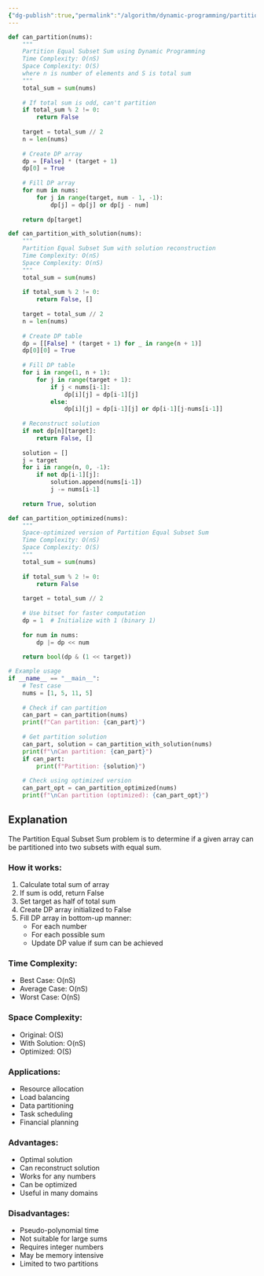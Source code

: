 ```yaml
---
{"dg-publish":true,"permalink":"/algorithm/dynamic-programming/partition-equal-subset-sum/"}
---
```



```python
def can_partition(nums):
    """
    Partition Equal Subset Sum using Dynamic Programming
    Time Complexity: O(nS)
    Space Complexity: O(S)
    where n is number of elements and S is total sum
    """
    total_sum = sum(nums)
    
    # If total sum is odd, can't partition
    if total_sum % 2 != 0:
        return False
    
    target = total_sum // 2
    n = len(nums)
    
    # Create DP array
    dp = [False] * (target + 1)
    dp[0] = True
    
    # Fill DP array
    for num in nums:
        for j in range(target, num - 1, -1):
            dp[j] = dp[j] or dp[j - num]
    
    return dp[target]

def can_partition_with_solution(nums):
    """
    Partition Equal Subset Sum with solution reconstruction
    Time Complexity: O(nS)
    Space Complexity: O(nS)
    """
    total_sum = sum(nums)
    
    if total_sum % 2 != 0:
        return False, []
    
    target = total_sum // 2
    n = len(nums)
    
    # Create DP table
    dp = [[False] * (target + 1) for _ in range(n + 1)]
    dp[0][0] = True
    
    # Fill DP table
    for i in range(1, n + 1):
        for j in range(target + 1):
            if j < nums[i-1]:
                dp[i][j] = dp[i-1][j]
            else:
                dp[i][j] = dp[i-1][j] or dp[i-1][j-nums[i-1]]
    
    # Reconstruct solution
    if not dp[n][target]:
        return False, []
    
    solution = []
    j = target
    for i in range(n, 0, -1):
        if not dp[i-1][j]:
            solution.append(nums[i-1])
            j -= nums[i-1]
    
    return True, solution

def can_partition_optimized(nums):
    """
    Space-optimized version of Partition Equal Subset Sum
    Time Complexity: O(nS)
    Space Complexity: O(S)
    """
    total_sum = sum(nums)
    
    if total_sum % 2 != 0:
        return False
    
    target = total_sum // 2
    
    # Use bitset for faster computation
    dp = 1  # Initialize with 1 (binary 1)
    
    for num in nums:
        dp |= dp << num
    
    return bool(dp & (1 << target))

# Example usage
if __name__ == "__main__":
    # Test case
    nums = [1, 5, 11, 5]
    
    # Check if can partition
    can_part = can_partition(nums)
    print(f"Can partition: {can_part}")
    
    # Get partition solution
    can_part, solution = can_partition_with_solution(nums)
    print(f"\nCan partition: {can_part}")
    if can_part:
        print(f"Partition: {solution}")
    
    # Check using optimized version
    can_part_opt = can_partition_optimized(nums)
    print(f"\nCan partition (optimized): {can_part_opt}")
```

## Explanation
The Partition Equal Subset Sum problem is to determine if a given array can be partitioned into two subsets with equal sum.

### How it works:
1. Calculate total sum of array
2. If sum is odd, return False
3. Set target as half of total sum
4. Create DP array initialized to False
5. Fill DP array in bottom-up manner:
   - For each number
   - For each possible sum
   - Update DP value if sum can be achieved

### Time Complexity:
- Best Case: O(nS)
- Average Case: O(nS)
- Worst Case: O(nS)

### Space Complexity:
- Original: O(S)
- With Solution: O(nS)
- Optimized: O(S)

### Applications:
- Resource allocation
- Load balancing
- Data partitioning
- Task scheduling
- Financial planning

### Advantages:
- Optimal solution
- Can reconstruct solution
- Works for any numbers
- Can be optimized
- Useful in many domains

### Disadvantages:
- Pseudo-polynomial time
- Not suitable for large sums
- Requires integer numbers
- May be memory intensive
- Limited to two partitions 